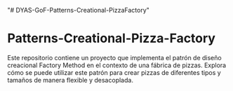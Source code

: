 "# DYAS-GoF-Patterns-Creational-PizzaFactory" 
# Patterns-Creational-Pizza-Factory
Este repositorio contiene un proyecto que implementa el patrón de diseño creacional Factory Method en el contexto de una fábrica de pizzas. Explora cómo se puede utilizar este patrón para crear pizzas de diferentes tipos y tamaños de manera flexible y desacoplada.
